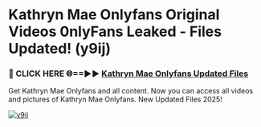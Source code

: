 # Kathryn Mae Onlyfans Original Videos 0nlyFans Leaked - Files Updated! (y9ij)

<h3>🔴 CLICK HERE 🌐==►► <a href="https://tinyurl.com/3hn5wdd3" rel="nofollow">Kathryn Mae Onlyfans Updated Files</a></h3>

Get Kathryn Mae Onlyfans and all content. Now you can access all videos and pictures of Kathryn Mae Onlyfans. New Updated Files 2025!

[![y9ij](https://i.imgur.com/4HnBqBT.gif)](https://tinyurl.com/3hn5wdd3)
